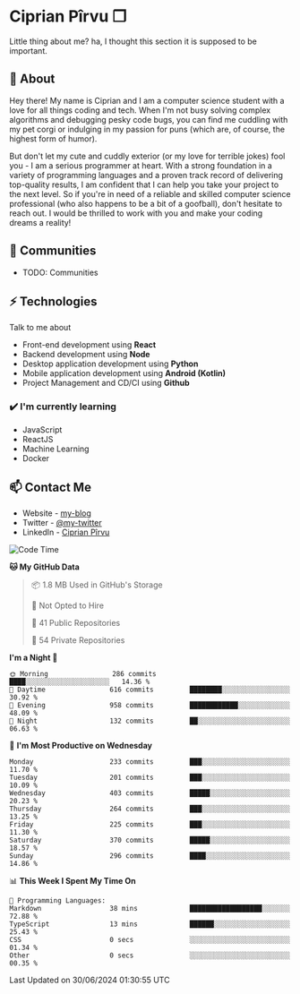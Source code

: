 # Ciprian Pîrvu ❐

Little thing about me? ha, I thought this section it is supposed to be important.

## 🧐 About

Hey there! My name is Ciprian and I am a computer science student with a love for all things coding and tech. When I'm not busy solving complex algorithms and debugging pesky code bugs, you can find me cuddling with my pet corgi or indulging in my passion for puns (which are, of course, the highest form of humor).

But don't let my cute and cuddly exterior (or my love for terrible jokes) fool you - I am a serious programmer at heart. With a strong foundation in a variety of programming languages and a proven track record of delivering top-quality results, I am confident that I can help you take your project to the next level. So if you're in need of a reliable and skilled computer science professional (who also happens to be a bit of a goofball), don't hesitate to reach out. I would be thrilled to work with you and make your coding dreams a reality!

## 👯 Communities

-   TODO: Communities

## ⚡ Technologies

Talk to me about

-   Front-end development using **React**
-   Backend development using **Node**
-   Desktop application development using **Python**
-   Mobile application development using **Android (Kotlin)**
-   Project Management and CD/CI using **Github**

### ✔️ I'm currently learning

-   JavaScript
-   ReactJS
-   Machine Learning
-   Docker

## 📫 Contact Me

-   Website - [my-blog]()
-   Twitter - [@my-twitter]()
-   LinkedIn - [Ciprian Pîrvu](https://www.linkedin.com/in/p%C3%AErvu-ciprian-cristian-4415991b1/)

<!--START_SECTION:waka-->
![Code Time](http://img.shields.io/badge/Code%20Time-2%2C107%20hrs%2037%20mins-blue)

**🐱 My GitHub Data** 

> 📦 1.8 MB Used in GitHub's Storage 
 > 
> 🚫 Not Opted to Hire
 > 
> 📜 41 Public Repositories 
 > 
> 🔑 54 Private Repositories 
 > 
**I'm a Night 🦉** 

```text
🌞 Morning                286 commits         ████░░░░░░░░░░░░░░░░░░░░░   14.36 % 
🌆 Daytime                616 commits         ████████░░░░░░░░░░░░░░░░░   30.92 % 
🌃 Evening                958 commits         ████████████░░░░░░░░░░░░░   48.09 % 
🌙 Night                  132 commits         ██░░░░░░░░░░░░░░░░░░░░░░░   06.63 % 
```
📅 **I'm Most Productive on Wednesday** 

```text
Monday                   233 commits         ███░░░░░░░░░░░░░░░░░░░░░░   11.70 % 
Tuesday                  201 commits         ███░░░░░░░░░░░░░░░░░░░░░░   10.09 % 
Wednesday                403 commits         █████░░░░░░░░░░░░░░░░░░░░   20.23 % 
Thursday                 264 commits         ███░░░░░░░░░░░░░░░░░░░░░░   13.25 % 
Friday                   225 commits         ███░░░░░░░░░░░░░░░░░░░░░░   11.30 % 
Saturday                 370 commits         █████░░░░░░░░░░░░░░░░░░░░   18.57 % 
Sunday                   296 commits         ████░░░░░░░░░░░░░░░░░░░░░   14.86 % 
```


📊 **This Week I Spent My Time On** 

```text
💬 Programming Languages: 
Markdown                 38 mins             ██████████████████░░░░░░░   72.88 % 
TypeScript               13 mins             ██████░░░░░░░░░░░░░░░░░░░   25.43 % 
CSS                      0 secs              ░░░░░░░░░░░░░░░░░░░░░░░░░   01.34 % 
Other                    0 secs              ░░░░░░░░░░░░░░░░░░░░░░░░░   00.35 % 
```


 Last Updated on 30/06/2024 01:30:55 UTC
<!--END_SECTION:waka-->
